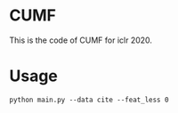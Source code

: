 # CUMF
This is the code of CUMF for iclr 2020.
# Usage
```shell
python main.py --data cite --feat_less 0
```
